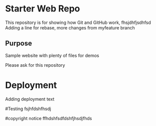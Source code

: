 # Starter Web Repo

This repository is for showing how Git and GitHub work, fhsjdhfjsdhfsd
Adding a line for rebase,
more changes from myfeature branch 

## Purpose

Sample website with plenty of files for demos

Please ask for this repository

# Deployment
Adding deployment text

#Testing
fsjhfdshfhsdj

#copyright notice
ffhdshfsdfdshfjhsdjfhds